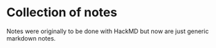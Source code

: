# Collection of notes
Notes were originally to be done with HackMD but now are just generic markdown notes.
